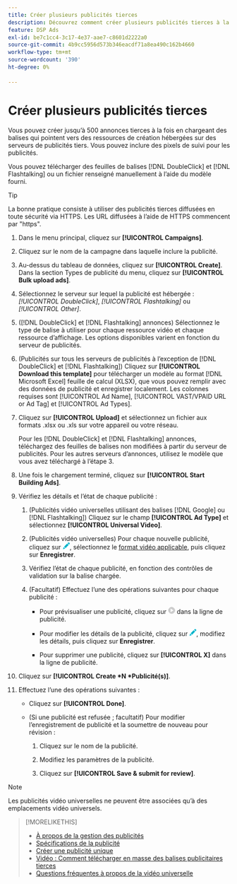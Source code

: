 ```yaml
---
title: Créer plusieurs publicités tierces
description: Découvrez comment créer plusieurs publicités tierces à la fois.
feature: DSP Ads
exl-id: be7c1cc4-3c17-4e37-aae7-c8601d2222a0
source-git-commit: 4b9cc5956d573b346eacdf71a8ea490c162b4660
workflow-type: tm+mt
source-wordcount: '390'
ht-degree: 0%

---
```


# Créer plusieurs publicités tierces

Vous pouvez créer jusqu’à 500 annonces tierces à la fois en chargeant des balises qui pointent vers des ressources de création hébergées sur des serveurs de publicités tiers. Vous pouvez inclure des pixels de suivi pour les publicités.<!-- The bulksheet template for other ad servers says you can include 200. Which is it: 200 or 500? -->

Vous pouvez télécharger des feuilles de balises [!DNL DoubleClick] et [!DNL Flashtalking] ou un fichier renseigné manuellement à l’aide du modèle fourni.

>[!TIP]
>
> La bonne pratique consiste à utiliser des publicités tierces diffusées en toute sécurité via HTTPS. Les URL diffusées à l’aide de HTTPS commencent par &quot;https&quot;.

1. Dans le menu principal, cliquez sur **[!UICONTROL Campaigns]**.

1. Cliquez sur le nom de la campagne dans laquelle inclure la publicité.

1. Au-dessus du tableau de données, cliquez sur **[!UICONTROL Create]**. Dans la section Types de publicité du menu, cliquez sur **[!UICONTROL Bulk upload ads]**.

1. Sélectionnez le serveur sur lequel la publicité est hébergée : *[!UICONTROL DoubleClick]*, *[!UICONTROL Flashtalking]* ou *[!UICONTROL Other]*.

1. ([!DNL DoubleClick] et [!DNL Flashtalking] annonces) Sélectionnez le type de balise à utiliser pour chaque ressource vidéo et chaque ressource d’affichage. Les options disponibles varient en fonction du serveur de publicités.

1. (Publicités sur tous les serveurs de publicités à l’exception de [!DNL DoubleClick] et [!DNL Flashtalking]) Cliquez sur **[!UICONTROL Download this template]** pour télécharger un modèle au format [!DNL Microsoft Excel] feuille de calcul (XLSX), que vous pouvez remplir avec des données de publicité et enregistrer localement. Les colonnes requises sont [!UICONTROL Ad Name], [!UICONTROL VAST/VPAID URL or Ad Tag] et [!UICONTROL Ad Types].

1. Cliquez sur **[!UICONTROL Upload]** et sélectionnez un fichier aux formats .xlsx ou .xls sur votre appareil ou votre réseau.

   Pour les [!DNL DoubleClick] et [!DNL Flashtalking] annonces, téléchargez des feuilles de balises non modifiées à partir du serveur de publicités. Pour les autres serveurs d’annonces, utilisez le modèle que vous avez téléchargé à l’étape 3.

1. Une fois le chargement terminé, cliquez sur **[!UICONTROL Start Building Ads]**.

1. Vérifiez les détails et l’état de chaque publicité :

   1. (Publicités vidéo universelles utilisant des balises [!DNL Google] ou [!DNL Flashtalking]) Cliquez sur le champ **[!UICONTROL Ad Type]** et sélectionnez **[!UICONTROL Universal Video]**.

   1. (Publicités vidéo universelles) Pour chaque nouvelle publicité, cliquez sur ![modifier](/help/dsp/assets/edit.png), sélectionnez le [format vidéo applicable](/help/dsp/campaign-management/ads/ad-settings-universal-video.md), puis cliquez sur **Enregistrer**.

   1. Vérifiez l’état de chaque publicité, en fonction des contrôles de validation sur la balise chargée.

   1. (Facultatif) Effectuez l’une des opérations suivantes pour chaque publicité :

      * Pour prévisualiser une publicité, cliquez sur ![play](/help/dsp/assets/play.png) dans la ligne de publicité.

      * Pour modifier les détails de la publicité, cliquez sur ![modifier](/help/dsp/assets/edit.png), modifiez les détails, puis cliquez sur **Enregistrer**.

      * Pour supprimer une publicité, cliquez sur **[!UICONTROL X]** dans la ligne de publicité.

1. Cliquez sur **[!UICONTROL Create *N *Publicité(s)]**.

1. Effectuez l’une des opérations suivantes :

   * Cliquez sur **[!UICONTROL Done]**.

   * (Si une publicité est refusée ; facultatif) Pour modifier l’enregistrement de publicité et la soumettre de nouveau pour révision :

      1. Cliquez sur le nom de la publicité.

      1. Modifiez les paramètres de la publicité.

      1. Cliquez sur **[!UICONTROL Save & submit for review]**.

>[!NOTE]
>
>Les publicités vidéo universelles ne peuvent être associées qu’à des emplacements vidéo universels.

>[!MORELIKETHIS]
>
>* [À propos de la gestion des publicités](ad-about.md)
>* [Spécifications de la publicité](ad-specs.md)
>* [Créer une publicité unique](ad-create.md)
>* [Vidéo : Comment télécharger en masse des balises publicitaires tierces](https://experienceleague.adobe.com/docs/advertising-learn/tutorials/dsp/bulk-upload-third-party-ad-tags.html)
>* [ Questions fréquentes à propos de la vidéo universelle ](/help/dsp/campaign-management/faq-universal-video.md)

